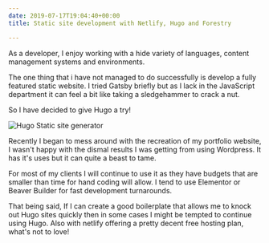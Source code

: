 ```yaml
---
date: 2019-07-17T19:04:40+00:00
title: Static site development with Netlify, Hugo and Forestry

---
```

As a developer, I enjoy working with a hide variety of languages, content management systems and environments.

The one thing that i have not managed to do successfully is develop a fully featured static website. I tried Gatsby briefly but as I lack in the JavaScript department it can feel a bit like taking a sledgehammer to crack a nut.

So I have decided to give Hugo a try!

![Hugo Static site generator](/uploads/index.png "Hugo Static site generator")

Recently I began to mess around with the recreation of my portfolio website, I wasn't happy with the dismal results I was getting from using Wordpress. It has it's uses but it can quite a beast to tame.

For most of my clients I will continue to use it as they have budgets that are smaller than time for hand coding will allow. I tend to use Elementor or Beaver Builder for fast development turnarounds.

That being said, If I can create a good boilerplate that allows me to knock out Hugo sites quickly then in some cases I might be tempted to continue using Hugo. Also with netlify offering a pretty decent free hosting plan, what's not to love!